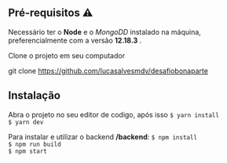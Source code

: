 ## Pré-requisitos :warning:

Necessário ter o **Node**  e o *MongoDD* instalado na máquina, preferencialmente com a versão **12.18.3** .      
       
Clone o projeto em seu computador
 
 
 git clone https://github.com/lucasalvesmdv/desafiobonaparte

  

## Instalação 

Abra o projeto no seu editor de codigo, após isso 
`$ yarn install`   
`$ yarn dev`    

Para instalar e utilizar o backend **/backend**:
`$ npm install`    
`$ npm run build`   
`$ npm start`        
